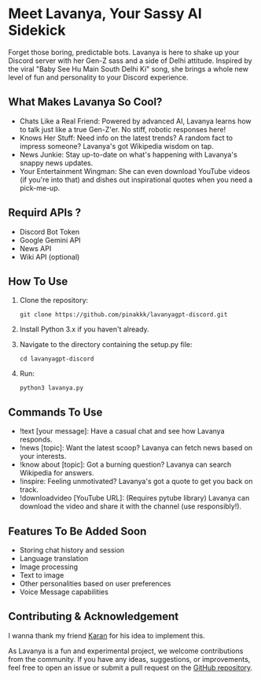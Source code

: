 # Meet Lavanya, Your Sassy AI Sidekick

Forget those boring, predictable bots. Lavanya is here to shake up your Discord server with her Gen-Z sass and a side of Delhi attitude. Inspired by the viral "Baby See Hu Main South Delhi Ki"  song, she brings a whole new level of fun and personality to your Discord experience.

## What Makes Lavanya So Cool?

- Chats Like a Real Friend: Powered by advanced AI, Lavanya learns how to talk just like a true Gen-Z'er. No stiff, robotic responses here!
- Knows Her Stuff: Need info on the latest trends? A random fact to impress someone? Lavanya's got Wikipedia wisdom on tap.
- News Junkie: Stay up-to-date on what's happening with Lavanya's snappy news updates.
- Your Entertainment Wingman: She can even download YouTube videos (if you're into that) and dishes out inspirational quotes when you need a pick-me-up.

## Requird APIs ?
- Discord Bot Token
- Google Gemini API
- News API
- Wiki API (optional)

## How To Use 

1. Clone the repository:
   ```
   git clone https://github.com/pinakkk/lavanyagpt-discord.git
   ```
2. Install Python 3.x if you haven't already.

3. Navigate to the directory containing the setup.py file:
    ```
    cd lavanyagpt-discord
    ```
4. Run:
   ```
   python3 lavanya.py
   ```
## Commands To Use

- !text [your message]: Have a casual chat and see how Lavanya responds.
- !news [topic]: Want the latest scoop? Lavanya can fetch news based on your interests.
- !know about [topic]: Got a burning question? Lavanya can search Wikipedia for answers.
- !inspire: Feeling unmotivated? Lavanya's got a quote to get you back on track.
- !downloadvideo [YouTube URL]: (Requires pytube library) Lavanya can download the video and share it with the channel (use responsibly!).

## Features To Be Added Soon 
- Storing chat history and session
- Language translation
- Image processing
- Text to image
- Other personalities based on user preferences
- Voice Message capabilities

## Contributing & Acknowledgement
I wanna thank my friend [Karan](https://github.com/pinakkk) for his idea to implement this.

As Lavanya is a fun and experimental project, we welcome contributions from the community. If you have any ideas, suggestions, or improvements, feel free to open an issue or submit a pull request on the [GitHub repository](https://github.com/pinakkk/lavanyagpt-discord).


   
